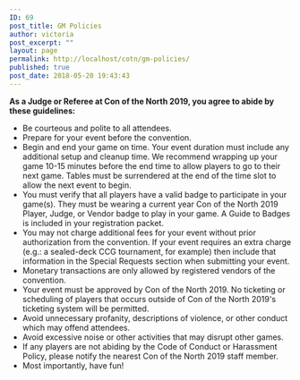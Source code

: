 ```yaml
---
ID: 69
post_title: GM Policies
author: victoria
post_excerpt: ""
layout: page
permalink: http://localhost/cotn/gm-policies/
published: true
post_date: 2018-05-20 19:43:43
---
```

<strong>As a Judge or Referee at Con of the North 2019, you agree to abide by these guidelines:</strong>
<ul>
 	<li>Be courteous and polite to all attendees.</li>
 	<li>Prepare for your event before the convention.</li>
 	<li>Begin and end your game on time. Your event duration must include any additional setup and cleanup time. We recommend wrapping up your game 10-15 minutes before the end time to allow players to go to their next game. Tables must be surrendered at the end of the time slot to allow the next event to begin.</li>
 	<li>You must verify that all players have a valid badge to participate in your game(s). They must be wearing a current year Con of the North 2019 Player, Judge, or Vendor badge to play in your game. A Guide to Badges is included in your registration packet.</li>
 	<li>You may not charge additional fees for your event without prior authorization from the convention. If your event requires an extra charge (e.g.: a sealed-deck CCG tournament, for example) then include that information in the Special Requests section when submitting your event.</li>
 	<li>Monetary transactions are only allowed by registered vendors of the convention.</li>
 	<li>Your event must be approved by Con of the North 2019. No ticketing or scheduling of players that occurs outside of Con of the North 2019's ticketing system will be permitted.</li>
 	<li>Avoid unnecessary profanity, descriptions of violence, or other conduct which may offend attendees.</li>
 	<li>Avoid excessive noise or other activities that may disrupt other games.</li>
 	<li>If any players are not abiding by the Code of Conduct or Harassment Policy, please notify the nearest Con of the North 2019 staff member.</li>
 	<li>Most importantly, have fun!</li>
</ul>